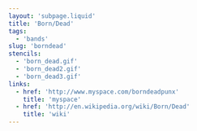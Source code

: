 ```yaml
---
layout: 'subpage.liquid'
title: 'Born/Dead'
tags:
  - 'bands'
slug: 'borndead'
stencils:
  - 'born_dead.gif'
  - 'born_dead2.gif'
  - 'born_dead3.gif'
links:
  - href: 'http://www.myspace.com/borndeadpunx'
    title: 'myspace'
  - href: 'http://en.wikipedia.org/wiki/Born/Dead'
    title: 'wiki'
---
```

